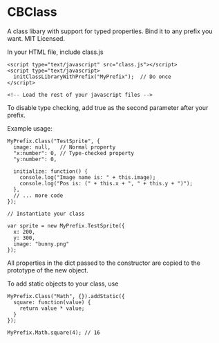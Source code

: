 CBClass
=======

A class libary with support for typed properties. Bind it to any prefix you want. MIT Licensed.

In your HTML file, include class.js

    <script type="text/javascript" src="class.js"></script>
    <script type="text/javascript>
      initClassLibraryWithPrefix("MyPrefix");  // Do once
    </script>
    
    <!-- Load the rest of your javascript files -->

To disable type checking, add true as the second parameter after your prefix.

Example usage:

    MyPrefix.Class("TestSprite", {
      image: null,   // Normal property
      "x:number": 0, // Type-checked property
      "y:number": 0,
    
      initialize: function() {
        console.log("Image name is: " + this.image);
        console.log("Pos is: (" + this.x + ", " + this.y + ")");
      },
      // ... more code
    });
    
    // Instantiate your class
    
    var sprite = new MyPrefix.TestSprite({
      x: 200,
      y: 300,
      image: "bunny.png"
    });

All properties in the dict passed to the constructor are copied to the
prototype of the new object.

To add static objects to your class, use

    MyPrefix.Class("Math", {}).addStatic({
      square: function(value) {
        return value * value;
      }
    });
    
    MyPrefix.Math.square(4); // 16
